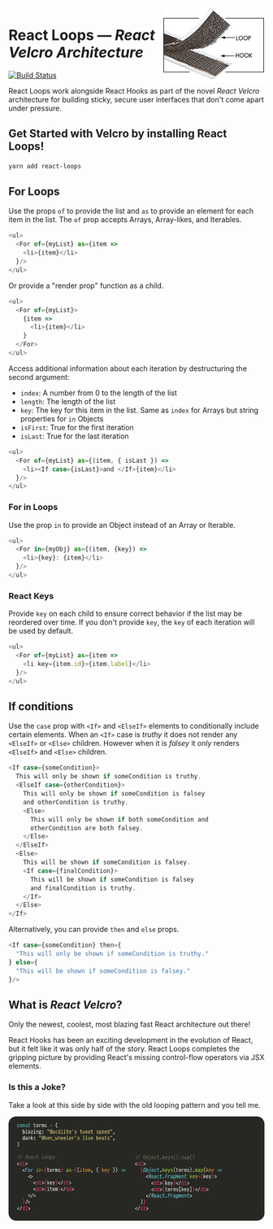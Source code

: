 <img align="right" src="assets/hook-and-loop.gif">

# React Loops — _React Velcro Architecture_

[![Build Status](https://travis-ci.com/leebyron/react-loops.svg?branch=master)](https://travis-ci.com/leebyron/react-loops)

React Loops work alongside React Hooks as part of the novel _React Velcro_
architecture for building sticky, secure user interfaces that don't come apart
under pressure.

## Get Started with Velcro by installing React Loops!

```sh
yarn add react-loops
```

## For Loops

Use the props `of` to provide the list and `as` to provide an element for
each item in the list. The `of` prop accepts Arrays, Array-likes,
and Iterables.

```js
<ul>
  <For of={myList} as={item =>
    <li>{item}</li>
  }/>
</ul>
```

Or provide a "render prop" function as a child.

```js
<ul>
  <For of={myList}>
    {item =>
      <li>{item}</li>
    }
  </For>
</ul>
```

Access additional information about each iteration by destructuring the
second argument:

- `index`: A number from 0 to the length of the list
- `length`: The length of the list
- `key`: The key for this item in the list. Same as `index` for Arrays
         but string properties for `in` Objects
- `isFirst`: True for the first iteration
- `isLast`: True for the last iteration

```js
<ul>
  <For of={myList} as={(item, { isLast }) =>
    <li><If case={isLast}>and </If>{item}</li>
  }/>
</ul>
```

### For in Loops

Use the prop `in` to provide an Object instead of an Array or Iterable.

```js
<ul>
  <For in={myObj} as={(item, {key}) =>
    <li>{key}: {item}</li>
  }/>
</ul>
```

### React Keys

Provide `key` on each child to ensure correct behavior if the list may be
reordered over time. If you don't provide `key`, the `key` of each
iteration will be used by default.

```js
<ul>
  <For of={myList} as={item =>
    <li key={item.id}>{item.label}</li>
  }/>
</ul>
```


## If conditions

Use the `case` prop with `<If>` and `<ElseIf>` elements to conditionally
include certain elements. When an `<If>` case is _truthy_ it does not
render any `<ElseIf>` or `<Else>` children. However when it is _falsey_ it
_only_ renders `<ElseIf>` and `<Else>` children.

```js
<If case={someCondition}>
  This will only be shown if someCondition is truthy.
  <ElseIf case={otherCondition}>
    This will only be shown if someCondition is falsey
    and otherCondition is truthy.
    <Else>
      This will only be shown if both someCondition and
      otherCondition are both falsey.
    </Else>
  </ElseIf>
  <Else>
    This will be shown if someCondition is falsey.
    <If case={finalCondition}>
      This will be shown if someCondition is falsey
      and finalCondition is truthy.
    </If>
  </Else>
</If>
```

Alternatively, you can provide `then` and `else` props.

```js
<If case={someCondition} then={
  "This will only be shown if someCondition is truthy."
} else={
  "This will be shown if someCondition is falsey."
}/>
```


## What is _React Velcro_?

Only the newest, coolest, most blazing fast React architecture out there!

React Hooks has been an exciting development in the evolution of React, but it
felt like it was only half of the story. React Loops completes the gripping
picture by providing React's missing control-flow operators via JSX elements.

### Is this a Joke?

Take a look at this side by side with the old looping pattern and you tell me.

<img src="assets/loops-vs-mapkeys.png">
